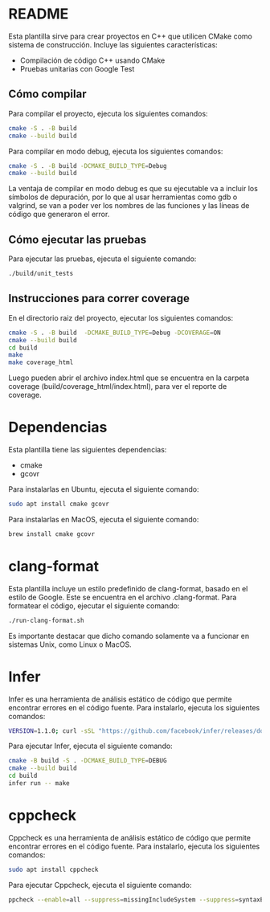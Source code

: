 # README

Esta plantilla sirve para crear proyectos en C++ que utilicen CMake como sistema de construcción.
Incluye las siguientes características:

- Compilación de código C++ usando CMake
- Pruebas unitarias con Google Test

## Cómo compilar

Para compilar el proyecto, ejecuta los siguientes comandos:

```bash
cmake -S . -B build
cmake --build build
```

Para compilar en modo debug, ejecuta los siguientes comandos:

```bash
cmake -S . -B build -DCMAKE_BUILD_TYPE=Debug
cmake --build build
```

La ventaja de compilar en modo debug es que su ejecutable va a incluir los símbolos de depuración, por lo que
al usar herramientas como gdb o valgrind, se van a poder ver los nombres de las funciones y las líneas de código
que generaron el error.

## Cómo ejecutar las pruebas

Para ejecutar las pruebas, ejecuta el siguiente comando:

```bash
./build/unit_tests
```

## Instrucciones para correr coverage

En el directorio raiz del proyecto, ejecutar los siguientes comandos:

```bash
cmake -S . -B build  -DCMAKE_BUILD_TYPE=Debug -DCOVERAGE=ON
cmake --build build
cd build
make
make coverage_html
```

Luego pueden abrir el archivo index.html que se encuentra en la carpeta coverage (build/coverage_html/index.html), para
ver el reporte de coverage.

# Dependencias

Esta plantilla tiene las siguientes dependencias:

- cmake
- gcovr

Para instalarlas en Ubuntu, ejecuta el siguiente comando:

```bash
sudo apt install cmake gcovr
```

Para instalarlas en MacOS, ejecuta el siguiente comando:

```bash
brew install cmake gcovr
```

# clang-format
Esta plantilla incluye un estilo predefinido de clang-format, basado en el estilo de Google. Este se encuentra en el archivo .clang-format. Para formatear el código, ejecutar el siguiente comando:

```bash
./run-clang-format.sh
```

Es importante destacar que dicho comando solamente va a funcionar en sistemas Unix, como Linux o MacOS.

# Infer
Infer es una herramienta de análisis estático de código que permite encontrar errores en el código fuente. Para instalarlo, ejecuta los siguientes comandos:

```bash
VERSION=1.1.0; curl -sSL "https://github.com/facebook/infer/releases/download/v$VERSION/infer-linux64-v$VERSION.tar.xz" | sudo tar -C /opt -xJ && sudo ln -s "/opt/infer-linux64-v$VERSION/bin/infer" /usr/local/bin/infer
```

Para ejecutar Infer, ejecuta el siguiente comando:

```bash
cmake -B build -S . -DCMAKE_BUILD_TYPE=DEBUG
cmake --build build
cd build
infer run -- make
```

# cppcheck
Cppcheck es una herramienta de análisis estático de código que permite encontrar errores en el código fuente. Para instalarlo, ejecuta los siguientes comandos:

```bash
sudo apt install cppcheck
```

Para ejecutar Cppcheck, ejecuta el siguiente comando:

```bash
ppcheck --enable=all --suppress=missingIncludeSystem --suppress=syntaxError --error-exitcode=1 --includes-file=./include/ --language=c++ --std=c++11 -i src/CMakeLists.txt -i tests/CMakeLists.txt src/* test/*
```
